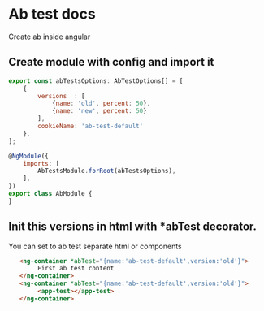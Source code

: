 
# Ab test docs

  Create ab inside angular 

## Create module with config and import it

```js
export const abTestsOptions: AbTestOptions[] = [
    {
        versions  : [
            {name: 'old', percent: 50},
            {name: 'new', percent: 50}
        ],
        cookieName: 'ab-test-default'
    },
];

@NgModule({
    imports: [
        AbTestsModule.forRoot(abTestsOptions),
    ],
})
export class AbModule {
}
```

## Init this versions in html with *abTest decorator.

  You can set to ab test separate html or components

```html
   <ng-container *abTest="{name:'ab-test-default',version:'old'}">
        First ab test content
   </ng-container>
   <ng-container *abTest="{name:'ab-test-default',version:'old'}">
        <app-test></app-test>
   </ng-container>
```